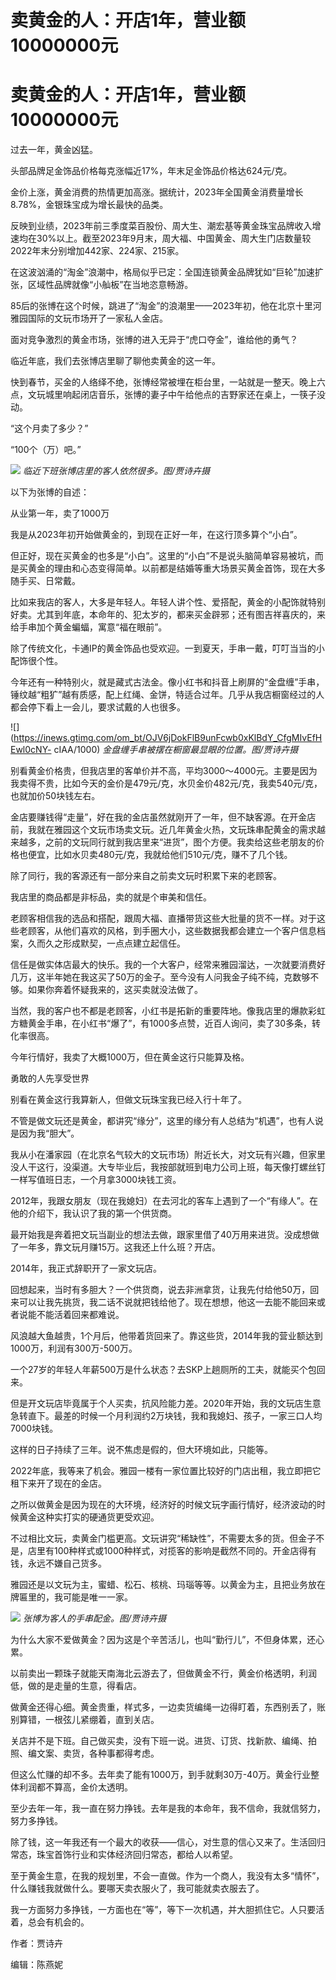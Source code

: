# 卖黄金的人：开店1年，营业额10000000元

# 卖黄金的人：开店1年，营业额10000000元

过去一年，黄金凶猛。

头部品牌足金饰品价格每克涨幅近17%，年末足金饰品价格达624元/克。

金价上涨，黄金消费的热情更加高涨。据统计，2023年全国黄金消费量增长8.78%，金银珠宝成为增长最快的品类。

反映到业绩，2023年前三季度菜百股份、周大生、潮宏基等黄金珠宝品牌收入增速均在30%以上。截至2023年9月末，周大福、中国黄金、周大生门店数量较2022年末分别增加442家、224家、215家。

在这波汹涌的“淘金”浪潮中，格局似乎已定：全国连锁黄金品牌犹如“巨轮”加速扩张，区域性品牌就像“小舢板”在当地恣意畅游。

85后的张博在这个时候，跳进了“淘金”的浪潮里——2023年初，他在北京十里河雅园国际的文玩市场开了一家私人金店。

面对竞争激烈的黄金市场，张博的进入无异于“虎口夺金”，谁给他的勇气？

临近年底，我们去张博店里聊了聊他卖黄金的这一年。

快到春节，买金的人络绎不绝，张博经常被埋在柜台里，一站就是一整天。晚上六点，文玩城里响起闭店音乐，张博的妻子中午给他点的吉野家还在桌上，一筷子没动。

“这个月卖了多少？”

“100个（万）吧。”

![](https://inews.gtimg.com/om_bt/OSWQC2PX6jRaCHK5uYEaBuFo0adOv0nmpCnuSy3HWZ6u4AA/1000)
_临近下班张博店里的客人依然很多。图/贾诗卉摄_

以下为张博的自述：

从业第一年，卖了1000万

我是从2023年初开始做黄金的，到现在正好一年，在这行顶多算个“小白”。

但正好，现在买黄金的也多是“小白”。这里的“小白”不是说头脑简单容易被坑，而是买黄金的理由和心态变得简单。以前都是结婚等重大场景买黄金首饰，现在大多随手买、日常戴。

比如来我店的客人，大多是年轻人。年轻人讲个性、爱搭配，黄金的小配饰就特别好卖。尤其到年底，本命年的、犯太岁的，都来买金辟邪；还有图吉祥喜庆的，来给手串加个黄金蝙蝠，寓意“福在眼前”。

除了传统文化，卡通IP的黄金饰品也受欢迎。一到夏天，手串一戴，叮叮当当的小配饰很个性。

今年还有一种特别火，就是藏式古法金。像小红书和抖音上刷屏的“金盘缠”手串，锤纹越“粗犷”越有质感，配上红绳、金饼，特适合过年。几乎从我店橱窗经过的人都会停下看上一会儿，要求试戴的人也很多。

![](https://inews.gtimg.com/om_bt/OJV6jDokFlB9unFcwb0xKlBdY_CfgMIvEfHEwl0cNY-
cIAA/1000) _金盘缠手串被摆在橱窗最显眼的位置。图/贾诗卉摄_

别看黄金价格贵，但我店里的客单价并不高，平均3000～4000元。主要是因为我卖得不贵，比如今天的金价是479元/克，水贝金价482元/克，我卖540元/克，也就加价50块钱左右。

金店要赚钱得“走量”，好在我的金店虽然就刚开了一年，但不缺客源。在开金店前，我就在雅园这个文玩市场卖文玩。近几年黄金火热，文玩珠串配黄金的需求越来越多，之前的文玩同行就到我店里来“进货”，图个方便。我卖给这些老朋友的价格也便宜，比如水贝卖480元/克，我就给他们510元/克，赚不了几个钱。

除了同行，我的客源还有一部分来自之前卖文玩时积累下来的老顾客。

我店里的商品都是非标品，卖的就是个审美和信任。

老顾客相信我的选品和搭配，跟周大福、直播带货这些大批量的货不一样。对于这些老顾客，从他们喜欢的风格，到手圈大小，这些数据我都会建立一个客户信息档案，久而久之形成默契，一点点建立起信任。

信任是做实体店最大的快乐。我的一个大客户，经常来雅园溜达，一次就要消费好几万，这半年她在我这买了50万的金子。至今没有人问我金子纯不纯，克数够不够。如果你奔着怀疑我来的，这买卖就没法做了。

当然，我的客户也不都是老顾客，小红书是拓新的重要阵地。像我店里的爆款彩虹方糖黄金手串，在小红书“爆了”，有1000多点赞，近百人询问，卖了30多条，转化率很高。

今年行情好，我卖了大概1000万，但在黄金这行只能算及格。

勇敢的人先享受世界

别看在黄金这行我算新人，但做文玩珠宝我已经入行十年了。

不管是做文玩还是黄金，都讲究“缘分”，这里的缘分有人总结为“机遇”，也有人说是因为我“胆大”。

我从小在潘家园（在北京名气较大的文玩市场）附近长大，对文玩有兴趣，但家里没人干这行，没渠道。大专毕业后，我按部就班到电力公司上班，每天像打螺丝钉一样写值班日志，一个月拿3000块钱工资。

2012年，我跟女朋友（现在我媳妇）在去河北的客车上遇到了一个“有缘人”。在他的介绍下，我认识了我的第一个供货商。

最开始我是奔着把文玩当副业的想法去做，跟家里借了40万用来进货。没成想做了一年多，靠文玩月赚15万。这我还上什么班？开店。

2014年，我正式辞职开了一家文玩店。

回想起来，当时有多胆大？一个供货商，说去非洲拿货，让我先付给他50万，回来可以让我先挑货，我二话不说就把钱给他了。现在想想，他这一去能不能回来或者说能不能活着回来都难说。

风浪越大鱼越贵，1个月后，他带着货回来了。靠这些货，2014年我的营业额达到1000万，利润有300万-500万。

一个27岁的年轻人年薪500万是什么状态？去SKP上趟厕所的工夫，就能买个包回来。

但是开文玩店毕竟属于个人买卖，抗风险能力差。2020年开始，我的文玩店生意急转直下。最差的时候一个月利润约2万块钱，我和我媳妇、孩子，一家三口人均7000块钱。

这样的日子持续了三年。说不焦虑是假的，但大环境如此，只能等。

2022年底，我等来了机会。雅园一楼有一家位置比较好的门店出租，我立即把它租下来开了现在的金店。

之所以做黄金是因为现在的大环境，经济好的时候文玩字画行情好，经济波动的时候黄金这种实打实的硬通货更受欢迎。

不过相比文玩，卖黄金门槛更高。文玩讲究“稀缺性”，不需要太多的货。但金子不是，店里有100种样式或1000种样式，对揽客的影响是截然不同的。开金店得有钱，永远不嫌自己货多。

雅园还是以文玩为主，蜜蜡、松石、核桃、玛瑙等等。以黄金为主，且把业务放在牌匾里的，我可能是唯一一家。

![](https://inews.gtimg.com/om_bt/O53FmdWzhOESQ4GISF78xxWr5gGqL56UvhTkRPCWzs3tgAA/1000)
_张博为客人的手串配金。图/贾诗卉摄_

为什么大家不爱做黄金？因为这是个辛苦活儿，也叫“勤行儿”，不但身体累，还心累。

以前卖出一颗珠子就能天南海北云游去了，但做黄金不行，黄金价格透明，利润低，做的是走量的生意，得看店。

做黄金还得心细。黄金贵重，样式多，一边卖货编绳一边得盯着，东西别丢了，账别算错，一根弦儿紧绷着，直到关店。

关店并不是下班。自己做买卖，没有下班一说。进货、订货、找新款、编绳、拍照、编文案、卖货，各种事都得考虑。

但这么忙赚的却不多。去年卖了能有1000万，到手就剩30万-40万。黄金行业整体利润都不算高，金价太透明。

至少去年一年，我一直在努力挣钱。去年是我的本命年，我不信命，我就信努力，努力多挣钱。

除了钱，这一年我还有一个最大的收获——信心，对生意的信心又来了。生活回归常态，珠宝首饰行业和实体经济回归常态，都给人以希望。

至于黄金生意，在我的规划里，不会一直做。作为一个商人，我没有太多“情怀”，什么赚钱我就做什么。要哪天卖衣服火了，我可能就卖衣服去了。

我一方面努力多挣钱，一方面也在“等”，等下一次机遇，并大胆抓住它。人只要活着，总会有机会的。

作者：贾诗卉

编辑：陈燕妮


